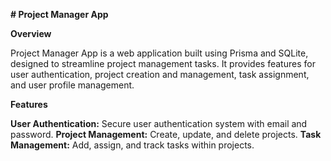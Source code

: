 **# Project Manager App**

**Overview**

Project Manager App is a web application built using Prisma and SQLite, designed to streamline project management tasks. It provides features for user authentication, project creation and management, task assignment, and user profile management.

**Features**

**User Authentication:** Secure user authentication system with email and password.
**Project Management:** Create, update, and delete projects.
**Task Management:** Add, assign, and track tasks within projects.
